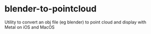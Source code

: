 # blender-to-pointcloud
Utility to convert an obj file (eg blender) to point cloud and display with Metal on iOS and MacOS
